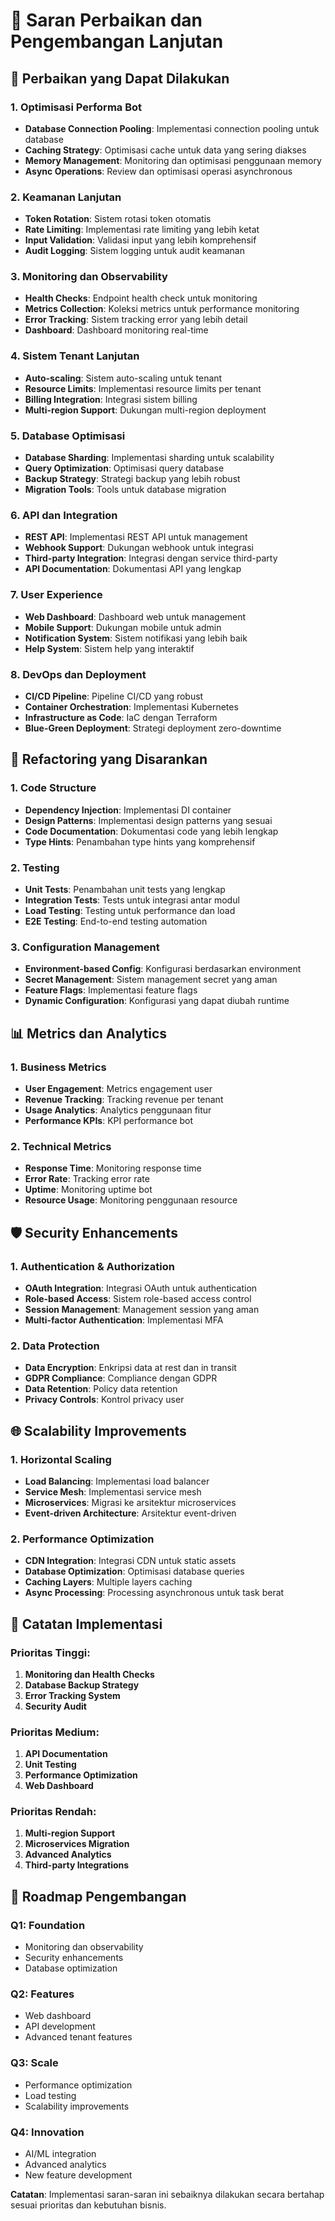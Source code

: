 # 🔧 Saran Perbaikan dan Pengembangan Lanjutan

## 🚀 Perbaikan yang Dapat Dilakukan

### 1. **Optimisasi Performa Bot**
- **Database Connection Pooling**: Implementasi connection pooling untuk database
- **Caching Strategy**: Optimisasi cache untuk data yang sering diakses
- **Memory Management**: Monitoring dan optimisasi penggunaan memory
- **Async Operations**: Review dan optimisasi operasi asynchronous

### 2. **Keamanan Lanjutan**
- **Token Rotation**: Sistem rotasi token otomatis
- **Rate Limiting**: Implementasi rate limiting yang lebih ketat
- **Input Validation**: Validasi input yang lebih komprehensif
- **Audit Logging**: Sistem logging untuk audit keamanan

### 3. **Monitoring dan Observability**
- **Health Checks**: Endpoint health check untuk monitoring
- **Metrics Collection**: Koleksi metrics untuk performance monitoring
- **Error Tracking**: Sistem tracking error yang lebih detail
- **Dashboard**: Dashboard monitoring real-time

### 4. **Sistem Tenant Lanjutan**
- **Auto-scaling**: Sistem auto-scaling untuk tenant
- **Resource Limits**: Implementasi resource limits per tenant
- **Billing Integration**: Integrasi sistem billing
- **Multi-region Support**: Dukungan multi-region deployment

### 5. **Database Optimisasi**
- **Database Sharding**: Implementasi sharding untuk scalability
- **Query Optimization**: Optimisasi query database
- **Backup Strategy**: Strategi backup yang lebih robust
- **Migration Tools**: Tools untuk database migration

### 6. **API dan Integration**
- **REST API**: Implementasi REST API untuk management
- **Webhook Support**: Dukungan webhook untuk integrasi
- **Third-party Integration**: Integrasi dengan service third-party
- **API Documentation**: Dokumentasi API yang lengkap

### 7. **User Experience**
- **Web Dashboard**: Dashboard web untuk management
- **Mobile Support**: Dukungan mobile untuk admin
- **Notification System**: Sistem notifikasi yang lebih baik
- **Help System**: Sistem help yang interaktif

### 8. **DevOps dan Deployment**
- **CI/CD Pipeline**: Pipeline CI/CD yang robust
- **Container Orchestration**: Implementasi Kubernetes
- **Infrastructure as Code**: IaC dengan Terraform
- **Blue-Green Deployment**: Strategi deployment zero-downtime

## 🔄 Refactoring yang Disarankan

### 1. **Code Structure**
- **Dependency Injection**: Implementasi DI container
- **Design Patterns**: Implementasi design patterns yang sesuai
- **Code Documentation**: Dokumentasi code yang lebih lengkap
- **Type Hints**: Penambahan type hints yang komprehensif

### 2. **Testing**
- **Unit Tests**: Penambahan unit tests yang lengkap
- **Integration Tests**: Tests untuk integrasi antar modul
- **Load Testing**: Testing untuk performance dan load
- **E2E Testing**: End-to-end testing automation

### 3. **Configuration Management**
- **Environment-based Config**: Konfigurasi berdasarkan environment
- **Secret Management**: Sistem management secret yang aman
- **Feature Flags**: Implementasi feature flags
- **Dynamic Configuration**: Konfigurasi yang dapat diubah runtime

## 📊 Metrics dan Analytics

### 1. **Business Metrics**
- **User Engagement**: Metrics engagement user
- **Revenue Tracking**: Tracking revenue per tenant
- **Usage Analytics**: Analytics penggunaan fitur
- **Performance KPIs**: KPI performance bot

### 2. **Technical Metrics**
- **Response Time**: Monitoring response time
- **Error Rate**: Tracking error rate
- **Uptime**: Monitoring uptime bot
- **Resource Usage**: Monitoring penggunaan resource

## 🛡️ Security Enhancements

### 1. **Authentication & Authorization**
- **OAuth Integration**: Integrasi OAuth untuk authentication
- **Role-based Access**: Sistem role-based access control
- **Session Management**: Management session yang aman
- **Multi-factor Authentication**: Implementasi MFA

### 2. **Data Protection**
- **Data Encryption**: Enkripsi data at rest dan in transit
- **GDPR Compliance**: Compliance dengan GDPR
- **Data Retention**: Policy data retention
- **Privacy Controls**: Kontrol privacy user

## 🌐 Scalability Improvements

### 1. **Horizontal Scaling**
- **Load Balancing**: Implementasi load balancer
- **Service Mesh**: Implementasi service mesh
- **Microservices**: Migrasi ke arsitektur microservices
- **Event-driven Architecture**: Arsitektur event-driven

### 2. **Performance Optimization**
- **CDN Integration**: Integrasi CDN untuk static assets
- **Database Optimization**: Optimisasi database queries
- **Caching Layers**: Multiple layers caching
- **Async Processing**: Processing asynchronous untuk task berat

## 📝 Catatan Implementasi

### Prioritas Tinggi:
1. **Monitoring dan Health Checks**
2. **Database Backup Strategy**
3. **Error Tracking System**
4. **Security Audit**

### Prioritas Medium:
1. **API Documentation**
2. **Unit Testing**
3. **Performance Optimization**
4. **Web Dashboard**

### Prioritas Rendah:
1. **Multi-region Support**
2. **Microservices Migration**
3. **Advanced Analytics**
4. **Third-party Integrations**

## 🎯 Roadmap Pengembangan

### Q1: Foundation
- Monitoring dan observability
- Security enhancements
- Database optimization

### Q2: Features
- Web dashboard
- API development
- Advanced tenant features

### Q3: Scale
- Performance optimization
- Load testing
- Scalability improvements

### Q4: Innovation
- AI/ML integration
- Advanced analytics
- New feature development

**Catatan**: Implementasi saran-saran ini sebaiknya dilakukan secara bertahap sesuai prioritas dan kebutuhan bisnis.
